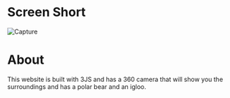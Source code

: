 <h1>Screen Short</h1>

![Capture](https://github.com/user-attachments/assets/0b744634-9225-41d3-8632-cc3bc9f5db18)

<h1>About</h1>
<p>
  This website is built with 3JS and has a 360 camera that will show you the surroundings and has a polar bear and an igloo.
</p>
